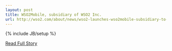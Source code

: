 ```yaml
---
layout: post
title: WSO2Mobile, subsidiary of WSO2 Inc.
url: http://wso2.com/about/news/wso2-launches-wso2mobile-subsidiary-to-focus-on-enterprise-mobile-applications-and-device-management/
---
```

{% include JB/setup %}<p></p>
<p><a href="http://wso2.com/about/news/wso2-launches-wso2mobile-subsidiary-to-focus-on-enterprise-mobile-applications-and-device-management/">Read Full Story</a></p>
